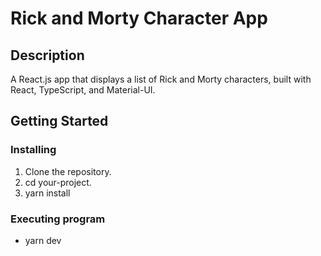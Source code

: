 # Rick and Morty Character App

## Description

A React.js app that displays a list of Rick and Morty characters, built with React, TypeScript, and Material-UI.

## Getting Started

### Installing

1. Clone the repository.
2. cd your-project.
3. yarn install

### Executing program

- yarn dev
